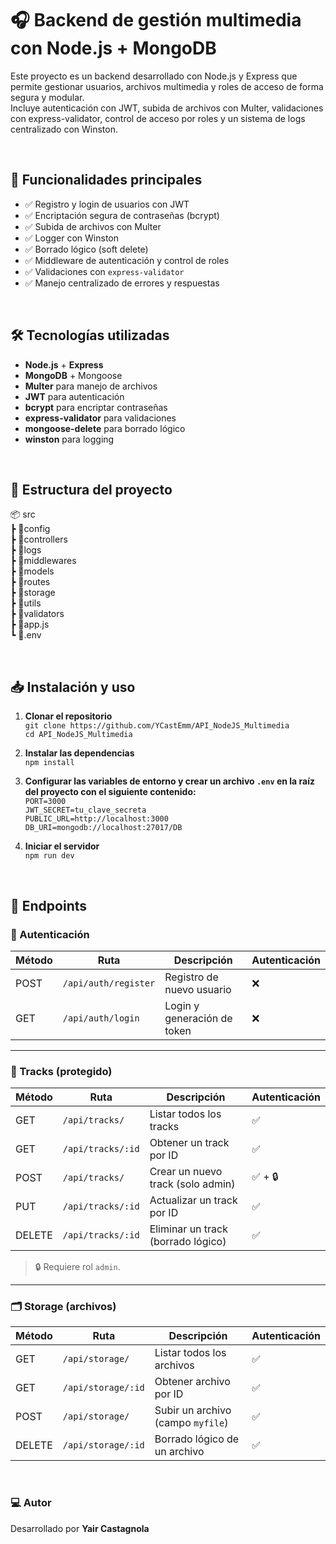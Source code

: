 # 🎧 Backend de gestión multimedia con Node.js + MongoDB

Este proyecto es un backend desarrollado con Node.js y Express que permite gestionar usuarios, archivos multimedia y roles de acceso de forma segura y modular.  
Incluye autenticación con JWT, subida de archivos con Multer, validaciones con express-validator, control de acceso por roles y un sistema de logs centralizado con Winston.

<br>

## 🚀 Funcionalidades principales

- ✅ Registro y login de usuarios con JWT
- ✅ Encriptación segura de contraseñas (bcrypt)
- ✅ Subida de archivos con Multer
- ✅ Logger con Winston
- ✅ Borrado lógico (soft delete)
- ✅ Middleware de autenticación y control de roles
- ✅ Validaciones con `express-validator`
- ✅ Manejo centralizado de errores y respuestas

<br>


## 🛠️ Tecnologías utilizadas

- **Node.js** + **Express**
- **MongoDB** + Mongoose
- **Multer** para manejo de archivos
- **JWT** para autenticación
- **bcrypt** para encriptar contraseñas
- **express-validator** para validaciones
- **mongoose-delete** para borrado lógico
- **winston** para logging

<br>

## 📂 Estructura del proyecto
📦 src <br>
┣ 📁config <br>
┣ 📁controllers <br>
┣ 📁logs <br>
┣ 📁middlewares <br>
┣ 📁models <br>
┣ 📁routes <br>
┣ 📁storage <br>
┣ 📁utils <br>
┣ 📁validators <br>
┣ 📄app.js <br>
┗ 📄.env

<br>

## 📥 Instalación y uso

1. **Clonar el repositorio**  
   `git clone https://github.com/YCastEmm/API_NodeJS_Multimedia`  
   `cd API_NodeJS_Multimedia`

2. **Instalar las dependencias**  
   `npm install`

3. **Configurar las variables de entorno y crear un archivo `.env` en la raíz del proyecto con el siguiente contenido:**  
   `PORT=3000`  
   `JWT_SECRET=tu_clave_secreta`  
   `PUBLIC_URL=http://localhost:3000`  
   `DB_URI=mongodb://localhost:27017/DB`

4. **Iniciar el servidor**  
`npm run dev`

<br>

## 📡 Endpoints

### 🔐 Autenticación

| Método | Ruta                   | Descripción                  | Autenticación |
|--------|------------------------|------------------------------|----------------|
| POST   | `/api/auth/register`   | Registro de nuevo usuario    | ❌              |
| GET    | `/api/auth/login`      | Login y generación de token  | ❌              |

---

### 🎵 Tracks (protegido)

| Método | Ruta                  | Descripción                          | Autenticación |
|--------|-----------------------|--------------------------------------|----------------|
| GET    | `/api/tracks/`        | Listar todos los tracks              | ✅              |
| GET    | `/api/tracks/:id`     | Obtener un track por ID              | ✅              |
| POST   | `/api/tracks/`        | Crear un nuevo track (solo admin)    | ✅ + 🔒         |
| PUT    | `/api/tracks/:id`     | Actualizar un track por ID           | ✅              |
| DELETE | `/api/tracks/:id`     | Eliminar un track (borrado lógico)   | ✅              |

> 🔒 Requiere rol `admin`.

---

### 🗂️ Storage (archivos)

| Método | Ruta                   | Descripción                          | Autenticación |
|--------|------------------------|--------------------------------------|----------------|
| GET    | `/api/storage/`        | Listar todos los archivos            | ✅              |
| GET    | `/api/storage/:id`     | Obtener archivo por ID               | ✅              |
| POST   | `/api/storage/`        | Subir un archivo (campo `myfile`)    | ✅              |
| DELETE | `/api/storage/:id`     | Borrado lógico de un archivo         | ✅              |
<br>

### 💻 Autor  
Desarrollado por **Yair Castagnola**

